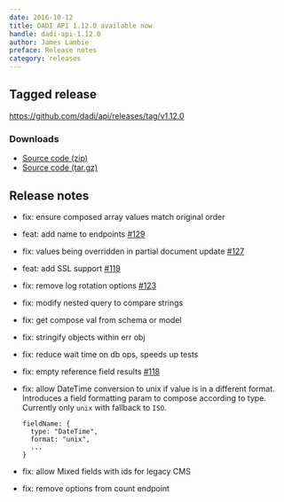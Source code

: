 ```yaml
---
date: 2016-10-12
title: DADI API 1.12.0 available now
handle: dadi-api-1.12.0
author: James Lambie
preface: Release notes
category: releases
---
```


## Tagged release

https://github.com/dadi/api/releases/tag/v1.12.0

### Downloads

- [Source code (zip)](https://github.com/dadi/api/archive/v1.12.0.zip)
- [Source code (tar.gz)](https://github.com/dadi/api/archive/v1.12.0.tar.gz)

## Release notes

* fix: ensure composed array values match original order
* feat: add name to endpoints [#129](https://github.com/dadi/api/issues/129)
* fix: values being overridden in partial document update [#127](https://github.com/dadi/api/issues/127)
* feat: add SSL support [#119](https://github.com/dadi/api/issues/119)
* fix: remove log rotation options [#123](https://github.com/dadi/api/issues/123)
* fix: modify nested query to compare strings
* fix: get compose val from schema or model
* fix: stringify objects within err obj
* fix: reduce wait time on db ops, speeds up tests
* fix: empty reference field results [#118](https://github.com/dadi/api/issues/118)

* fix: allow DateTime conversion to unix if value is in a different format. Introduces a field formatting param to compose according to type. Currently only `unix` with fallback to `ISO`.

  ```
  fieldName: {
    type: "DateTime",
    format: "unix",
    ...
  }
  ```

* fix: allow Mixed fields with ids for legacy CMS
* fix: remove options from count endpoint

